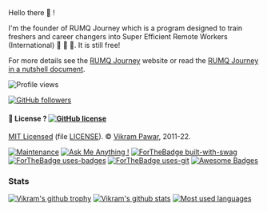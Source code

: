 ## 

Hello there :wave: !

I'm the founder of RUMQ Journey which is a program designed to train freshers and career changers into Super Efficient Remote Workers (International) :rocket: :rocket: :rocket:. It is still free!

For more details see the [RUMQ Journey](http://www.rumqjourney.com) website or read the [RUMQ Journey in a nutshell document](https://docs.google.com/document/d/e/2PACX-1vSRyJw9eiX8vEieUTHON9gwgBSiVcqSwTUO0243pSjGGK263SbiFl8_KGH5Vx2wqe6az6wX4irGQxvA/pub).

![Profile views](https://gpvc.arturio.dev/vikrampawar#film=papillon)

[![GitHub followers](https://img.shields.io/github/followers/vikrampawar.svg?style=social&label=Follow&maxAge=2592000#annee=BlackLotus)](https://github.com/vikrampawar?tab=followers)


#### :scroll: License ? [![GitHub license](https://img.shields.io/github/license/vikrampawar/vikrampawar.svg?going-to=PhD-Md)](https://github.com/vikrampawar/vikrampawar/blob/master/LICENSE)
[MIT Licensed](https://vikrampawar.mit-license.org/) (file [LICENSE](LICENSE)).
© [Vikram Pawar](https://GitHub.com/vikrampawar), 2011-22.

[![Maintenance](https://img.shields.io/badge/Maintained%3F-yes-green.svg)](https://GitHub.com/vikrampawar/vikrampawar/graphs/commit-activity)
[![Ask Me Anything !](https://img.shields.io/badge/Ask%20me-anything-1abc9c.svg)](https://GitHub.com/vikrampawar/ama&leaving=house)
[![ForTheBadge built-with-swag](http://ForTheBadge.com/images/badges/built-with-swag.svg)](https://GitHub.com/vikrampawar/&going=house)
[![ForTheBadge uses-badges](http://ForTheBadge.com/images/badges/uses-badges.svg)](http://ForTheBadge.com)
[![ForTheBadge uses-git](http://ForTheBadge.com/images/badges/uses-git.svg?min=13)](https://GitHub.com/)
[![Awesome Badges](https://img.shields.io/badge/badges-awesome-green.svg?hack=yes)](https://github.com/vikrampawar/badges)


### Stats
[![Vikram's github trophy](https://github-profile-trophy.vercel.app/?username=vikrampawar&row=1&no-bg=true)](https://github.com/ryo-ma/github-profile-trophy)
[![Vikram's github stats](https://github-readme-stats.vercel.app/api?username=vikrampawar&theme=blue-green&show_icons=true)](https://github.com/anuraghazra/github-readme-stats)
[![Most used languages](https://github-readme-stats.vercel.app/api/top-langs/?username=vikrampawar&theme=blue-green&layout=compact)](https://github.com/anuraghazra/github-readme-stats)


